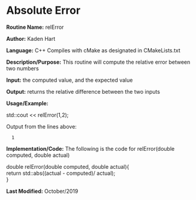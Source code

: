 # Absolute Error  

**Routine Name:**           relError  

**Author:** Kaden Hart  

**Language:** C++ Compiles with cMake as designated in CMakeLists.txt  

**Description/Purpose:** This routine will compute the relative error between two numbers  

**Input:** the computed value, and the expected value  

**Output:** returns the relative difference between the two inputs  

**Usage/Example:**  

std::cout << relError(1,2);  

Output from the lines above:  

      1

**Implementation/Code:** The following is the code for relError(double computed, double actual)  

double relError(double computed, double actual){  
    return std::abs((actual - computed)/ actual);  
}  


**Last Modified:** October/2019  
